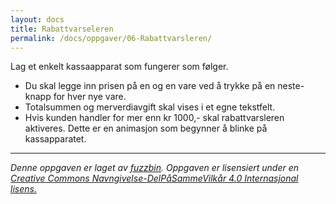 ```yaml
---
layout: docs
title: Rabattvarseleren
permalink: /docs/oppgaver/06-Rabattvarsleren/
---
```


Lag et enkelt kassaapparat som fungerer som følger.

* Du skal legge inn prisen på en og en vare ved å trykke på en neste-knapp for hver nye vare.
* Totalsummen og merverdiavgift skal vises i et egne tekstfelt.
* Hvis kunden handler for mer enn kr 1000,- skal rabattvarsleren aktiveres. Dette er en animasjon som begynner å blinke på kassapparatet.

---

_Denne oppgaven er laget av [fuzzbin](https://github.com/fuzzbin). Oppgaven er lisensiert under en [Creative Commons Navngivelse-DelPåSammeVilkår 4.0 Internasjonal lisens.](http://creativecommons.org/licenses/by-sa/4.0/)_